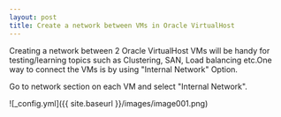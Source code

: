 ```yaml
---  
layout: post
title: Create a network between VMs in Oracle VirtualHost
---
```

 Creating a network between 2 Oracle VirtualHost VMs will be handy for testing/learning topics such as Clustering,
 SAN, Load balancing etc.One way to connect the VMs is by using "Internal Network" Option.
 
 Go to network section on each VM and select "Internal Network".
 
 ![_config.yml]({{ site.baseurl }}/images/image001.png)
 
  

